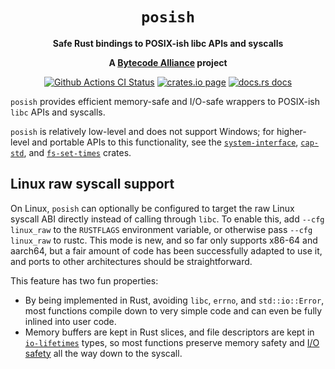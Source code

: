 <div align="center">
  <h1><code>posish</code></h1>

  <p>
    <strong>Safe Rust bindings to POSIX-ish libc APIs and syscalls</strong>
  </p>

  <strong>A <a href="https://bytecodealliance.org/">Bytecode Alliance</a> project</strong>

  <p>
    <a href="https://github.com/bytecodealliance/posish/actions?query=workflow%3ACI"><img src="https://github.com/bytecodealliance/posish/workflows/CI/badge.svg" alt="Github Actions CI Status" /></a>
    <a href="https://crates.io/crates/posish"><img src="https://img.shields.io/crates/v/posish.svg" alt="crates.io page" /></a>
    <a href="https://docs.rs/posish"><img src="https://docs.rs/posish/badge.svg" alt="docs.rs docs" /></a>
  </p>
</div>

`posish` provides efficient memory-safe and I/O-safe wrappers to POSIX-ish
`libc` APIs and syscalls.

`posish` is relatively low-level and does not support Windows; for higher-level
and portable APIs to this functionality, see the [`system-interface`],
[`cap-std`], and [`fs-set-times`] crates.

## Linux raw syscall support

On Linux, `posish` can optionally be configured to target the raw
Linux syscall ABI directly instead of calling through `libc`. To enable this,
add `--cfg linux_raw` to the `RUSTFLAGS` environment variable, or otherwise
pass `--cfg linux_raw` to rustc. This mode is new, and so far only supports
x86-64 and aarch64, but a fair amount of code has been successfully adapted to
use it, and ports to other architectures should be straightforward.

This feature has two fun properties:
 - By being implemented in Rust, avoiding `libc`, `errno`, and
   `std::io::Error`, most functions compile down to very simple code and can
   even be fully inlined into user code.
 - Memory buffers are kept in Rust slices, and file descriptors are kept in
   [`io-lifetimes`] types, so most functions preserve memory safety and
   [I/O safety] all the way down to the syscall.

[`std`]: https://doc.rust-lang.org/std/
[`getrandom`]: https://crates.io/crates/getrandom
[`errno`]: https://crates.io/crates/errno
[`system-interface`]: https://crates.io/crates/system-interface
[`fs-set-times`]: https://crates.io/crates/fs-set-times
[`io-lifetimes`]: https://crates.io/crates/io-lifetimes
[`cap-std`]: https://crates.io/crates/cap-std
[I/O safety]: https://github.com/sunfishcode/io-lifetimes
